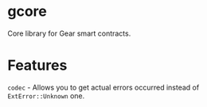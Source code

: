 # gcore

Core library for Gear smart contracts.

# Features
`codec` - Allows you to get actual errors occurred instead of `ExtError::Unknown` one.
